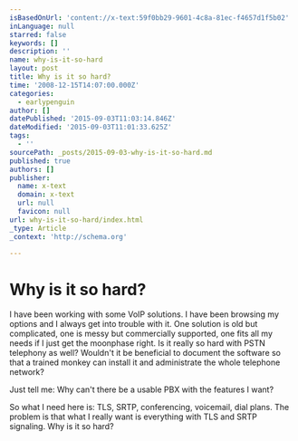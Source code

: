 ```yaml
---
isBasedOnUrl: 'content://x-text:59f0bb29-9601-4c8a-81ec-f4657d1f5b02'
inLanguage: null
starred: false
keywords: []
description: ''
name: why-is-it-so-hard
layout: post
title: Why is it so hard?
time: '2008-12-15T14:07:00.000Z'
categories:
  - earlypenguin
author: []
datePublished: '2015-09-03T11:03:14.846Z'
dateModified: '2015-09-03T11:01:33.625Z'
tags:
  - ''
sourcePath: _posts/2015-09-03-why-is-it-so-hard.md
published: true
authors: []
publisher:
  name: x-text
  domain: x-text
  url: null
  favicon: null
url: why-is-it-so-hard/index.html
_type: Article
_context: 'http://schema.org'

---
```

# Why is it so hard?

I have been working with some VoIP solutions. I have been browsing my 
options and I always get into trouble with it. One solution is old 
but complicated, one is messy but commercially supported, one fits 
all my needs if I just get the moonphase right. Is it really so hard 
with PSTN telephony as well? Wouldn't it be beneficial to document 
the software so that a trained monkey can install it and administrate 
the whole telephone network?

Just tell me: Why can't there be a usable PBX with the features I want?

So what I need here is: TLS, SRTP, conferencing, voicemail, dial plans.
The problem is that what I really want is everything with TLS and SRTP 
signaling. Why is it so hard?